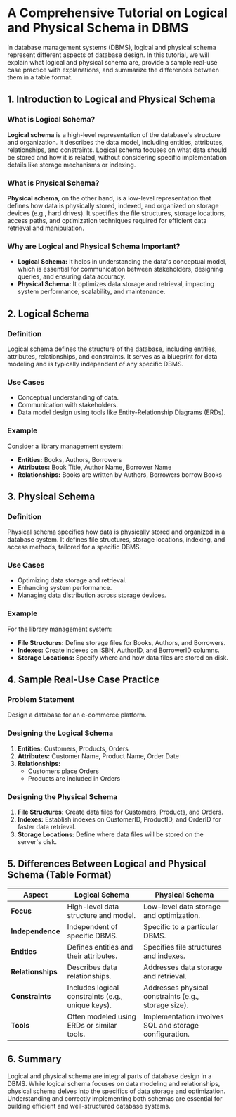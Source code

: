 # A Comprehensive Tutorial on Logical and Physical Schema in DBMS

In database management systems (DBMS), logical and physical schema represent different aspects of database design. In this tutorial, we will explain what logical and physical schema are, provide a sample real-use case practice with explanations, and summarize the differences between them in a table format.

## 1. Introduction to Logical and Physical Schema

### What is Logical Schema?

**Logical schema** is a high-level representation of the database's structure and organization. It describes the data model, including entities, attributes, relationships, and constraints. Logical schema focuses on what data should be stored and how it is related, without considering specific implementation details like storage mechanisms or indexing.

### What is Physical Schema?

**Physical schema**, on the other hand, is a low-level representation that defines how data is physically stored, indexed, and organized on storage devices (e.g., hard drives). It specifies the file structures, storage locations, access paths, and optimization techniques required for efficient data retrieval and manipulation.

### Why are Logical and Physical Schema Important?

- **Logical Schema:** It helps in understanding the data's conceptual model, which is essential for communication between stakeholders, designing queries, and ensuring data accuracy.
- **Physical Schema:** It optimizes data storage and retrieval, impacting system performance, scalability, and maintenance.

## 2. Logical Schema

### Definition

Logical schema defines the structure of the database, including entities, attributes, relationships, and constraints. It serves as a blueprint for data modeling and is typically independent of any specific DBMS.

### Use Cases

- Conceptual understanding of data.
- Communication with stakeholders.
- Data model design using tools like Entity-Relationship Diagrams (ERDs).

### Example

Consider a library management system:

- **Entities:** Books, Authors, Borrowers
- **Attributes:** Book Title, Author Name, Borrower Name
- **Relationships:** Books are written by Authors, Borrowers borrow Books

## 3. Physical Schema

### Definition

Physical schema specifies how data is physically stored and organized in a database system. It defines file structures, storage locations, indexing, and access methods, tailored for a specific DBMS.

### Use Cases

- Optimizing data storage and retrieval.
- Enhancing system performance.
- Managing data distribution across storage devices.

### Example

For the library management system:

- **File Structures:** Define storage files for Books, Authors, and Borrowers.
- **Indexes:** Create indexes on ISBN, AuthorID, and BorrowerID columns.
- **Storage Locations:** Specify where and how data files are stored on disk.

## 4. Sample Real-Use Case Practice

### Problem Statement

Design a database for an e-commerce platform.

### Designing the Logical Schema

1. **Entities:** Customers, Products, Orders
2. **Attributes:** Customer Name, Product Name, Order Date
3. **Relationships:** 
   - Customers place Orders
   - Products are included in Orders

### Designing the Physical Schema

1. **File Structures:** Create data files for Customers, Products, and Orders.
2. **Indexes:** Establish indexes on CustomerID, ProductID, and OrderID for faster data retrieval.
3. **Storage Locations:** Define where data files will be stored on the server's disk.

## 5. Differences Between Logical and Physical Schema (Table Format)

| Aspect                | Logical Schema                          | Physical Schema                         |
|-----------------------|----------------------------------------|----------------------------------------|
| **Focus**             | High-level data structure and model.    | Low-level data storage and optimization. |
| **Independence**      | Independent of specific DBMS.           | Specific to a particular DBMS.         |
| **Entities**          | Defines entities and their attributes.   | Specifies file structures and indexes.  |
| **Relationships**     | Describes data relationships.            | Addresses data storage and retrieval.   |
| **Constraints**       | Includes logical constraints (e.g., unique keys). | Addresses physical constraints (e.g., storage size). |
| **Tools**             | Often modeled using ERDs or similar tools. | Implementation involves SQL and storage configuration. |

## 6. Summary

Logical and physical schema are integral parts of database design in a DBMS. While logical schema focuses on data modeling and relationships, physical schema delves into the specifics of data storage and optimization. Understanding and correctly implementing both schemas are essential for building efficient and well-structured database systems.